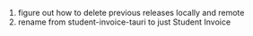 1. figure out how to delete previous releases locally and remote
2. rename from student-invoice-tauri to just Student Invoice
